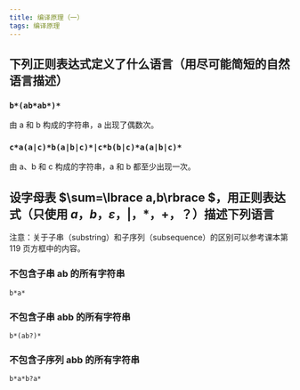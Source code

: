 ```yaml
---
title: 编译原理（一）
tags: 编译原理
---
```


## 下列正则表达式定义了什么语言（用尽可能简短的自然语言描述）

### `b*(ab*ab*)*`

由 a 和 b 构成的字符串，a 出现了偶数次。

### `c*a(a|c)*b(a|b|c)*|c*b(b|c)*a(a|b|c)*`

由 a、b 和 c 构成的字符串，a 和 b 都至少出现一次。

## 设字母表 $\sum=\lbrace a,b\rbrace $，用正则表达式（只使用 $a$，$b$，$\varepsilon$，$\vert$，\*，$+$，$？$）描述下列语言

注意：关于子串（substring）和子序列（subsequence）的区别可以参考课本第 119 页方框中的内容。

### 不包含子串 ab 的所有字符串

`b*a*`

### 不包含子串 abb 的所有字符串

`b*(ab?)*`

### 不包含子序列 abb 的所有字符串

`b*a*b?a*`
